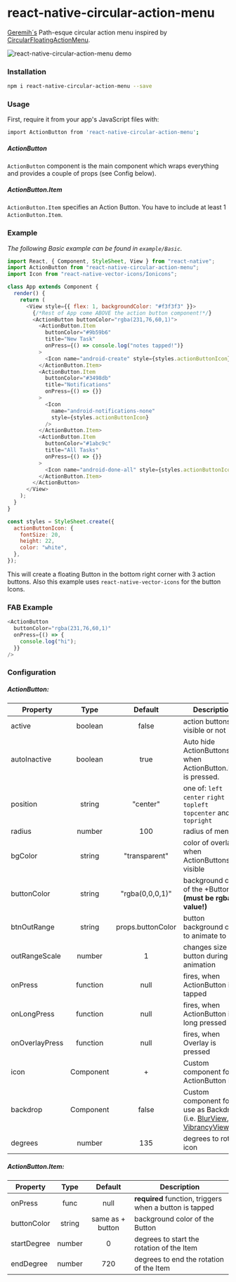 # react-native-circular-action-menu

[Geremih´s](https://github.com/geremih/react-native-circular-action-menu) Path-esque circular action menu inspired by [CircularFloatingActionMenu](https://github.com/oguzbilgener/CircularFloatingActionMenu).

![react-native-circular-action-menu demo](http://i.giphy.com/3o6Zt6hNHOd3kVx4aY.gif)

### Installation

```bash
npm i react-native-circular-action-menu --save
```

### Usage

First, require it from your app's JavaScript files with:

```bash
import ActionButton from 'react-native-circular-action-menu';
```

##### ActionButton

`ActionButton` component is the main component which wraps everything and provides a couple of props (see Config below).

##### ActionButton.Item

`ActionButton.Item` specifies an Action Button. You have to include at least 1 `ActionButton.Item`.

### Example

_The following Basic example can be found in `example/Basic`._

```js
import React, { Component, StyleSheet, View } from "react-native";
import ActionButton from "react-native-circular-action-menu";
import Icon from "react-native-vector-icons/Ionicons";

class App extends Component {
  render() {
    return (
      <View style={{ flex: 1, backgroundColor: "#f3f3f3" }}>
        {/*Rest of App come ABOVE the action button component!*/}
        <ActionButton buttonColor="rgba(231,76,60,1)">
          <ActionButton.Item
            buttonColor="#9b59b6"
            title="New Task"
            onPress={() => console.log("notes tapped!")}
          >
            <Icon name="android-create" style={styles.actionButtonIcon} />
          </ActionButton.Item>
          <ActionButton.Item
            buttonColor="#3498db"
            title="Notifications"
            onPress={() => {}}
          >
            <Icon
              name="android-notifications-none"
              style={styles.actionButtonIcon}
            />
          </ActionButton.Item>
          <ActionButton.Item
            buttonColor="#1abc9c"
            title="All Tasks"
            onPress={() => {}}
          >
            <Icon name="android-done-all" style={styles.actionButtonIcon} />
          </ActionButton.Item>
        </ActionButton>
      </View>
    );
  }
}

const styles = StyleSheet.create({
  actionButtonIcon: {
    fontSize: 20,
    height: 22,
    color: "white",
  },
});
```

This will create a floating Button in the bottom right corner with 3 action buttons.
Also this example uses `react-native-vector-icons` for the button Icons.

### FAB Example

```js
<ActionButton
  buttonColor="rgba(231,76,60,1)"
  onPress={() => {
    console.log("hi");
  }}
/>
```

### Configuration

##### ActionButton:

| Property       |   Type    |      Default      | Description                                                                                                                                                                                                                |
| -------------- | :-------: | :---------------: | -------------------------------------------------------------------------------------------------------------------------------------------------------------------------------------------------------------------------- |
| active         |  boolean  |       false       | action buttons visible or not                                                                                                                                                                                              |
| autoInactive   |  boolean  |       true        | Auto hide ActionButtons when ActionButton.Item is pressed.                                                                                                                                                                 |
| position       |  string   |     "center"      | one of: `left` `center` `right` `topleft` `topcenter` and `topright`                                                                                                                                                       |
| radius         |  number   |        100        | radius of menu                                                                                                                                                                                                             |
| bgColor        |  string   |   "transparent"   | color of overlay when ActionButtons are visible                                                                                                                                                                            |
| buttonColor    |  string   |  "rgba(0,0,0,1)"  | background color of the +Button **(must be rgba value!)**                                                                                                                                                                  |
| btnOutRange    |  string   | props.buttonColor | button background color to animate to                                                                                                                                                                                      |
| outRangeScale  |  number   |         1         | changes size of button during animation                                                                                                                                                                                    |
| onPress        | function  |       null        | fires, when ActionButton is tapped                                                                                                                                                                                         |
| onLongPress    | function  |       null        | fires, when ActionButton is long pressed                                                                                                                                                                                   |
| onOverlayPress | function  |       null        | fires, when Overlay is pressed                                                                                                                                                                                             |
| icon           | Component |         +         | Custom component for ActionButton Icon                                                                                                                                                                                     |
| backdrop       | Component |       false       | Custom component for use as Backdrop (i.e. [BlurView](https://github.com/react-native-fellowship/react-native-blur#blur-view), [VibrancyView](https://github.com/react-native-fellowship/react-native-blur#vibrancy-view)) |
| degrees        |  number   |        135        | degrees to rotate icon                                                                                                                                                                                                     |

##### ActionButton.Item:

| Property    |  Type  |     Default      | Description                                             |
| ----------- | :----: | :--------------: | ------------------------------------------------------- |
| onPress     |  func  |       null       | **required** function, triggers when a button is tapped |
| buttonColor | string | same as + button | background color of the Button                          |
| startDegree | number |        0         | degrees to start the rotation of the Item               |
| endDegree   | number |       720        | degrees to end the rotation of the Item                 |
